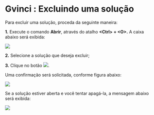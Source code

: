 # Gvinci : Excluindo uma solução

Para excluir uma solução, proceda da seguinte maneira:

**1.** Execute o comando **Abrir**, através do atalho **&lt;Ctrl&gt; + &lt;O&gt;.** A caixa abaixo será exibida:

![](http://www.gvinci.com.br/manual/apagarsolucao.zoom80.png)

**2.** Selecione a solução que deseja excluir;

**3.** Clique no botão ![](http://www.gvinci.com.br/manual/btapagarsolucao.png).

Uma confirmação será solicitada, conforme figura abaixo:

![](http://www.gvinci.com.br/manual/apaga1gv5.zoom80.png)

Se a solução estiver aberta e você tentar apagá-la, a mensagem abaixo será exibida:

![](http://www.gvinci.com.br/manual/apaga2gv5.zoom80.png)

